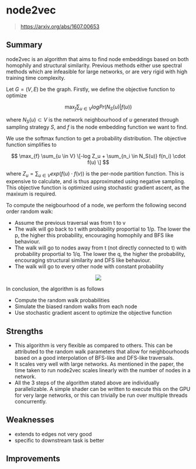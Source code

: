 # node2vec
> https://arxiv.org/abs/1607.00653

## Summary
node2vec is an algorithm that aims to find node embeddings based on both
  homophily and structural similarity. Previous methods either use spectral methods which are infeasible for large networks, or are very rigid with high training time complexity.

Let $G = (V, E)$ be the graph.
Firstly, we define the objective function to optimize

$$ \max_{f} \sum_{u \in V} log Pr(N_S(u)|f(u)) $$

where $N_S(u) \subset V$ is the network neighbourhood of $u$ generated through sampling strategy $S$, and $f$ is the node embedding function we want to find.

We use the softmax function to get a probability distribution. The objective function simplifies to

$$ \max_{f} \sum_{u \in V} \[-log Z_u + \sum_{n_i \in N_S(u)} f(n_i) \cdot f(u) \] $$

where $Z_u = \sum_{u \in V} exp(f(u) \cdot f(v))$ is the per-node partition function. This is expensive to calculate, and is thus approximated using negative sampling.
This objective function is optimized using stochastic gradient ascent, as the maxixum is required.

To compute the neigbourhood of a node, we perform the following second order random walk:
- Assume the previous traversal was from t to v
- The walk will go back to t with probability proportial to 1/p. The lower the p, the higher this probability, encouraging homophily and BFS like behaviour.
- The walk will go to nodes away from t (not directly connected to t) with probability proportial to 1/q. The lower the q, the higher the probability, encouraging structural similarity and DFS like behaviour.
- The walk will go to every other node with constant probability

<p align="middle">
  <img src="https://github.com/PraneethJain/citation-analysis/assets/49565677/a2126b0e-9a3b-4bdf-8453-525d01ba7cf6" align="middle"/>
</p>

In conclusion, the algorithm is as follows
- Compute the random walk probabilities
- Simulate the biased random walks from each node
- Use stochastic gradient ascent to optimize the objective function

## Strengths
- This algorithm is very flexible as compared to others. This can be attributed to the random walk parameters that allow for neighbourhoods based on a good interpolation of BFS-like and DFS-like traversals.
- It scales very well with large networks. As mentioned in the paper, the time taken to run node2vec scales linearly with the number of nodes in a network.
- All the 3 steps of the algorithm stated above are individually parallelizable. A simple shader can be written to execute this on the GPU for very large networks, or this can trivially be run over multiple threads concurrently.

## Weaknesses
- extends to edges not very good
- specific to downstream task is better
## Improvements
